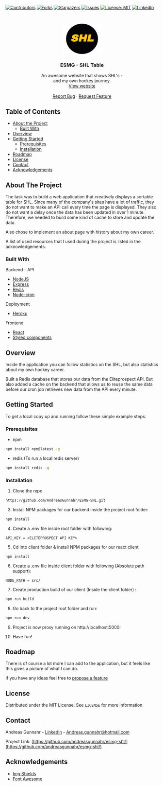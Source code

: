 


[![Contributors][contributors-shield]][contributors-url]
[![Forks][forks-shield]][forks-url]
[![Stargazers][stars-shield]][stars-url]
[![Issues][issues-shield]][issues-url]
[![License: MIT][license-shield]][license-url]
[![LinkedIn][linkedin-shield]][linkedin-url]

<!-- PROJECT LOGO -->
<br />
<p align="center">
  <a href="https://github.com/andreasgunnahr/ESMG-SHL/">
    <img src="https://github.com/AndreasGunnahr/ESMG-SHL/blob/master/client/src/assets/logo.png" alt="Logo" width="130" height="100">
  </a>

  <h3 align="center">ESMG - SHL Table</h3>

  <p align="center">
    An awesome website that shows SHL's -
    <br />
     and my own hockey journey.
    <br />
     <a href="https://esmg-shl.herokuapp.com/">View website</a>
    <br />
    <br />
    <a href="https://esmg-shl.herokuapp.com/issues">Report Bug</a>
    ·
    <a href="https://esmg-shl.herokuapp.com/issues">Request Feature</a>
  </p>
</p>

## Table of Contents

- [About the Project](#about-the-project)
  - [Built With](#built-with)
- [Overview](#overview)
- [Getting Started](#getting-started)
  - [Prerequisites](#prerequisites)
  - [Installation](#installation)
- [Roadmap](#roadmap)
- [License](#license)
- [Contact](#contact)
- [Acknowledgements](#acknowledgements)

## About The Project

The task was to build a web application that creatively displays a sortable table for SHL. Since many of the company's sites have a lot of traffic, they do not want to make an API call every time the page is displayed. They also do not want a delay once the data has been updated in over 1 minute. Therefore, we needed to build some kind of cache to store and update the data.

Also chose to implement an about page with history about my own career.

A list of used resources that I used during the project is listed in the acknowledgements.

### Built With

Backend - API

- [NodeJS](www.nodejs.org)
- [Express](www.expressjs.com)
- [Redis](www.redis.io)
- [Node-cron](https://www.npmjs.com/package/node-cron)

Deployment

- [Heroku](www.heroku.com)

Frontend

- [React](wwww.reactjs.org)
- [Styled components](www.styled-components.com)

## Overview

Inside the application you can follow statistics on the SHL, but also statistics about my own hockey career.

Built a Redis database that stores our data from the Eliteprospect API. But also added a cache on the backend that allows us to reuse the same data before our cron job retrieves new data from the API every minute.


## Getting Started

To get a local copy up and running follow these simple example steps.

### Prerequisites

- npm

```sh
npm install npm@latest -g
```

- redis (To run a local redis server)

```sh
npm install redis -g
```

### Installation

1. Clone the repo

```sh
https://github.com/AndreasGunnahr/ESMG-SHL.git
```

3. Install NPM packages for our backend inside the project root folder:

```sh
npm install
```

4. Create a .env file inside root folder with following:

```JS
API_KEY = <ELITEPROSPECT API KEY>
```

5. Cd into client folder & install NPM packages for our react client

```sh
npm install
```

6. Create a .env file inside client folder with following (Absolute path support):

```JS
NODE_PATH = src/
```

7. Create production build of our client (Inside the client folder) :

```sh
npm run build
```

8. Go back to the project root folder and run: 

```sh
npm run dev
```

9.  Project is now proxy running on http://localhost:5000!

10.  Have fun!

## Roadmap

There is of course a lot more I can add to the application, but it feels like this gives a picture of what I can do.

If you have any ideas feel free to [propose a feature](https://github.com/andreasgunnahr/nackademin-todo-app/issues)

## License

Distributed under the MIT License. See `LICENSE` for more information.

## Contact

Andreas Gunnahr - [LinkedIn](https://www.linkedin.com/in/andreas-gunnahr-8310a8129/) - Andreas.gunnahr@hotmail.com

Project Link: [https://github.com/andreasgunnahr/esmg-shl/](https://github.com/andreasgunnahr/esmg-shl/)

## Acknowledgements

- [Img Shields](https://shields.io)
- [Font Awesome](https://fontawesome.com)

[contributors-shield]: https://img.shields.io/github/contributors/AndreasGunnahr/esmg-shl.svg?style=flat-square
[contributors-url]: https://github.com/andreasgunnahr/esmg-shl/graphs/contributors
[forks-shield]: https://img.shields.io/github/forks/AndreasGunnahr/esmg-shl.svg?style=flat-square
[forks-url]: https://github.com/andreasgunnahr/esmg-shl/network/members
[stars-shield]: https://img.shields.io/github/stars/AndreasGunnahr/esmg-shl.svg?style=flat-square
[stars-url]: https://github.com/andreasgunnahr/esmg-shl/stargazers
[issues-shield]: https://img.shields.io/github/issues/AndreasGunnahr/esmg-shl.svg?style=flat-square
[issues-url]: https://github.com/andreasgunnahr/esmg-shl/issues
[license-shield]: https://img.shields.io/badge/License-MIT-yellow.svg
[license-url]: https://opensource.org/licenses/MIT
[linkedin-shield]: https://img.shields.io/badge/-LinkedIn-black.svg?style=flat-square&logo=linkedin&colorB=555
[linkedin-url]: https://www.linkedin.com/in/andreas-gunnahr-8310a8129

